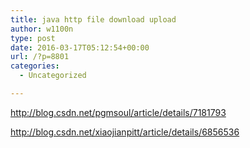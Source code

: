 ```yaml
---
title: java http file download upload
author: w1100n
type: post
date: 2016-03-17T05:12:54+00:00
url: /?p=8801
categories:
  - Uncategorized

---
```

http://blog.csdn.net/pgmsoul/article/details/7181793

http://blog.csdn.net/xiaojianpitt/article/details/6856536